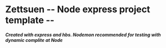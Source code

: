 # Zettsuen -- Node express project template --

##### Created with express and hbs. Nodemon recommended for testing with dynamic complite at Node
